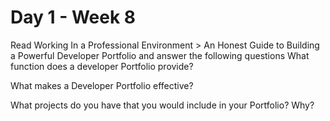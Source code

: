 # Day 1 - Week 8

Read Working In a Professional Environment > An Honest Guide to Building a Powerful Developer Portfolio and answer the following questions
What function does a developer Portfolio provide?

What makes a Developer Portfolio effective?

What projects do you have that you would include in your Portfolio? Why?
